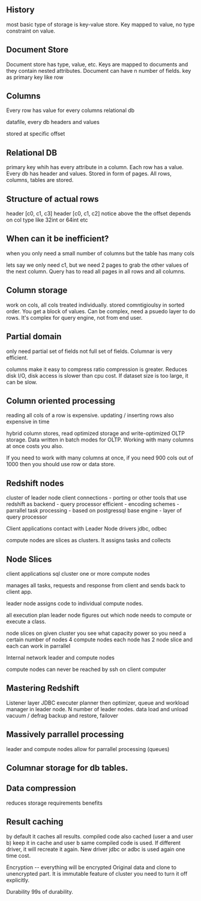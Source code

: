 ## History
most basic type of storage is key-value store. Key mapped to value, no type constraint on value. 

## Document Store
Document store has type, value, etc. Keys are mapped to documents and they contain nested attributes. Document can have n number of fields.
key as primary key
like row

## Columns
Every row has value for every columns
relational db

datafile, every db headers and values

stored at specific offset

## Relational DB
primary key whih has every attribute in a column. Each row has a value. Every db has header and values. Stored in form of pages. All rows, columns, tables are stored. 

## Structure of actual rows
header [c0, c1, c3]
header [c0, c1, c2]
notice above the the offset depends on col type like 32int or 64int etc

## When can it be inefficient?
when you only need a small number of columns but the table has many cols

lets say we only need c1, but we need 2 pages to grab the other values of the next column. Query has to read all pages in all rows and all columns.

## Column storage
work on cols, all cols treated individually. stored comntigioulsy in sorted order. You get a block of values. Can be complex, need a psuedo layer to do rows. It's complex for query engine, not from end user.

## Partial domain
only need partial set of fields not full set of fields. Columnar is very efficient.

columns make it easy to compress
ratio compression is greater. Reduces disk I/O, disk access is slower than cpu cost. If dataset size is too large, it can be slow.

## Column oriented processing
reading all cols of a row is expensive.
updating / inserting rows also expensive in time

hybrid column stores, read optimized storage and write-optimized OLTP storage. Data written in batch modes for OLTP. Working with many columns at once costs you also.

If you need to work with many columns at once, if you need 900 cols out of 1000 then you should use row or data store.

## Redshift nodes
cluster of leader node 
client connections
    - porting or other tools that use redshift as backend
    - query processor efficient
    - encoding schemes
    - parrallel task processing
    - based on postgressql base engine
        - layer of query processor    


Client applications
contact with Leader Node
drivers jdbc, odbec

compute nodes are slices as clusters. It assigns tasks and collects

## Node Slices
client applications
    sql
cluster
    one or more compute nodes

manages all tasks, requests and response from client and sends back to client app.

leader node assigns code to individual compute nodes.

all execution plan
    leader node figures out which node needs to compute or execute a class.

node slices on given cluster
    you see what capacity power
    so you need a certain number of nodes
        4 compute nodes
    each node has 2 node slice
        and each can work in parrallel

Internal network
    leader and compute nodes

compute nodes can never be reached by ssh on client computer

## Mastering Redshift
Listener layer
JDBC
executer planner then optimizer,
queue and workload manager in leader node.
N number of leader nodes.
data load and unload
vacuum / defrag 
backup and restore, failover

## Massively parrallel processing
leader and compute nodes allow for parrallel processing (queues)

## Columnar storage for db tables.

## Data compression
reduces storage requirements
benefits

## Result caching
by default it caches all results.
compiled code also cached (user a and user b)
keep it in cache and user b same compiled code is used.
If different driver, it will recreate it again. New driver jdbc or adbc is used again one time cost.

Encryption -- everything will be encrypted
Original data and clone to unencrypted part. It is immutable feature of cluster you need to turn it off explicitly.

Durability 99s of durability.

